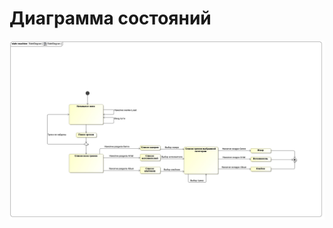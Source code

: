 # Диаграмма состояний

![Диаграмма состояний](https://github.com/KaminskayaLyuba/Music_cataloger/blob/master/Documents/System%20project/State/StateDiagram.jpg)

